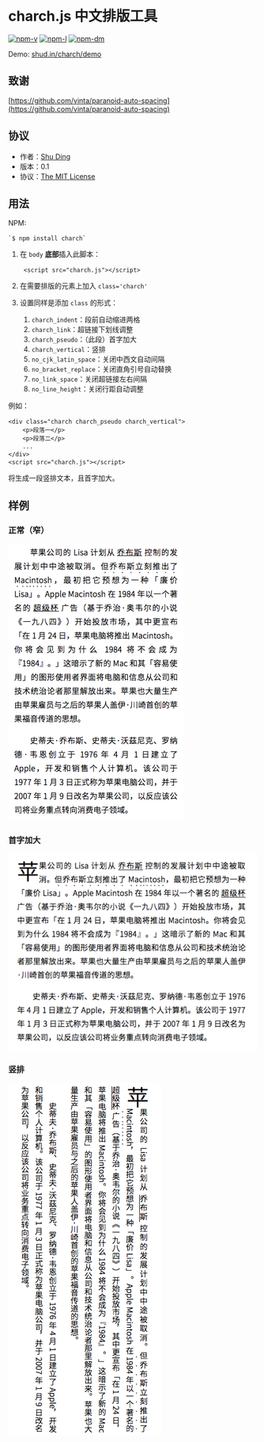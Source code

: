 charch.js 中文排版工具
======

[![npm-v](https://img.shields.io/npm/v/charch.svg?style=flat-square)](https://www.npmjs.com/package/charch) [![npm-l](https://img.shields.io/npm/l/charch.svg?style=flat-square)](https://www.npmjs.com/package/charch) [![npm-dm](https://img.shields.io/npm/dm/charch.svg?style=flat-square)](https://www.npmjs.com/package/charch)

Demo: [shud.in/charch/demo](http://shud.in/charch/demo)

## 致谢
[https://github.com/vinta/paranoid-auto-spacing](https://github.com/vinta/paranoid-auto-spacing)

## 协议

- 作者：[Shu Ding](github.com/quietshu)
- 版本：0.1
- 协议：[The MIT License](http://opensource.org/licenses/MIT)

## 用法

NPM: 

	`$ npm install charch`

1. 在 `body` **底部**插入此脚本：

		<script src="charch.js"></script>

2. 在需要排版的元素上加入 `class='charch'`
3. 设置同样是添加 `class` 的形式：
	1. `charch_indent`：段前自动缩进两格
	1. `charch_link`：超链接下划线调整
	1. `charch_pseudo`：（此段）首字加大
	1. `charch_vertical`：竖排
	1. `no_cjk_latin_space`：关闭中西文自动间隔
	1. `no_bracket_replace`：关闭直角引号自动替换
	1. `no_link_space`：关闭超链接左右间隔
	1. `no_line_height`：关闭行距自动调整
	
例如：

	<div class="charch charch_pseudo charch_vertical">
		<p>段落一</p>
		<p>段落二</p>
		...
	</div>
	<script src="charch.js"></script>
	
将生成一段竖排文本，且首字加大。

## 样例

### 正常（窄）

![2](./demo/2.png)

### 首字加大

![1](./demo/1.png)

### 竖排

![3](./demo/3.png)
